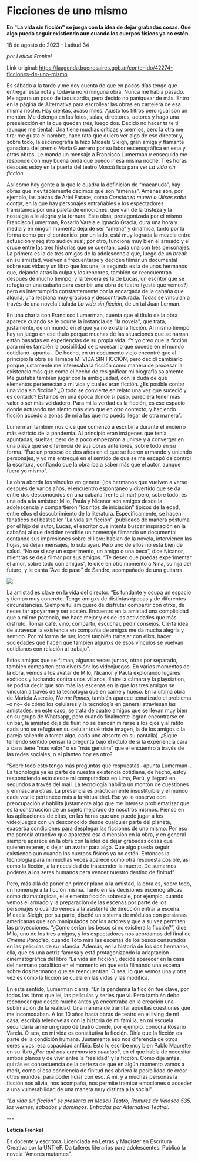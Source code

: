 # Ficciones de uno mismo

**En "La vida sin ficción" se juega con la idea de dejar grabadas cosas. Que algo pueda seguir existiendo aun cuando los cuerpos físicos ya no estén.**

18 de agosto de 2023 - Latitud 34

_por Leticia Frenkel_

Link original: https://laagenda.buenosaires.gob.ar/contenido/42274-ficciones-de-uno-mismo



Es sábado a la tarde y me doy cuenta de que en pocos días tengo que entregar esta nota y todavía no vi ninguna obra. Nunca me había pasado. Me agarra un poco de taquicardia, pero decido no paniquear de más. Entro en la página de Alternativa para escrollear las obras en cartelera de esa misma noche. Hay cientas, acaso miles. Ajusto los filtros pero igual son un montón. Me detengo en las fotos, salas, directores, actores y hago una preselección en la que quedan tres, luego dos. Decido no hacer ta te ti (aunque me tienta). Una tiene muchas críticas y premios, pero la otra me tira: me gusta el nombre, hace rato que quiero ver algo de ese director y, sobre todo, la escenografía la hizo Micaela Sleigh, gran amiga y flamante ganadora del premio María Guerrero por su labor escenográfica en esta y otras obras. Le mando un mensaje a Francisco Lumerman y enseguida me responde con muy buena onda que puedo ir esa misma noche. Tres horas después estoy en la puerta del teatro Moscú lista para ver *La vida sin ficción*.




Así como hay gente a la que le cuadra la definición de “macanuda”, hay obras que inevitablemente decimos que son “amenas”. Amenas son, por ejemplo, las piezas de Ariel Farace, como *Constanza muere o Ulises sabe contar*, en la que hay personajes entrañables y los espectadores transitamos por una paleta de emociones, que van de la tristeza y la nostalgia a la alegría y la ternura. Esta obra, protagonizada por el mismo Francisco Lumerman, Rosario Varela e Ignacio Gracia, dura una hora y media y en ningún momento deja de ser “amena” y dinámica, tanto por la forma como por el contenido: por un lado, está muy lograda la mezcla entre actuación y registro audiovisual; por otro, funciona muy bien el armado y el cruce entre las tres historias que se cuentan, cada una con tres personajes. La primera es la de tres amigos de la adolescencia que, luego de un *break* en su amistad, vuelven a frecuentarse y deciden filmar un documental sobre sus vidas y un libro que los une; la segunda es la de unos hermanos que, dejando atrás la culpa y los rencores, también se reencuentran después de mucho tiempo; y la tercera es la de Lucas, un escritor que se refugia en una cabaña para escribir una obra de teatro (¿esta que vemos?) pero es interrumpido constantemente por la encargada de la cabaña que alquila, una lesbiana muy graciosa y descontracturada. Todas se vinculan a través de una novela titulada *La vida sin ficción,* de un tal Juan Lerman.




En una charla con Francisco Lumerman, cuenta que el título de la obra aparece cuando se le ocurre la instancia de "la novela", que trata, justamente, de un mundo en el que ya no existe la ficción. Al mismo tiempo hay un juego en ese título porque muchas de las situaciones que se narran están basadas en experiencias de su propia vida. “Y yo creo que la ficción para mí es también la posibilidad de procesar lo que sucede en el mundo cotidiano –apunta–. De hecho, en un documento viejo encontré que al principio la obra se llamaba MI VIDA SIN FICCIÓN, pero decidí cambiarlo porque justamente me interesaba la ficción como manera de procesar la existencia más que como el hecho de resignificar mi biografía solamente. Me gustaba también jugar con la ambigüedad, con la duda de qué elementos pertenecían a mi vida y cuales eran ficción. ¿Es posible contar una vida sin ficción? ¿O todo se convierte en relato una vez que sucedió y es contado? Estamos en una época donde si pasó, pareciera tener más valor o ser más verdadero. Para mí la verdad es la ficción, es ese espacio donde actuando me siento más vivo que en otro contexto, y haciendo ficción accedo a zonas de mí a las que no puedo llegar de otra manera”.




Lumerman también nos dice que comenzó a escribirla durante el encierro más estricto de la pandemia. Al principio eran imágenes que tenía apuntadas, sueltas, pero de a poco empezaron a unirse y a converger en una pieza que se diferencia de sus obras anteriores, sobre todo en su forma. “Fue un proceso de dos años en el que se fueron armando y uniendo personajes, y yo me entregué en el sentido de que se me escapó de control la escritura, confiando que la obra iba a saber más que el autor, aunque fuera yo mismo”.




La obra aborda los vínculos en general (los hermanos que vuelven a verse después de varios años; el encuentro espontáneo y divertido que se da entre dos desconocidos en una cabaña frente al mar) pero, sobre todo, es una oda a la amistad: Milo, Paula y Nicanor son amigos desde la adolescencia y compartieron “los ritos de iniciación” típicos de la edad, entre ellos el descubrimiento de la literatura. Específicamente, se hacen fanáticos del bestseller “La vida sin ficción” (publicado de manera póstuma por el hijo del autor, Lucas, el escritor que intenta buscar inspiración en la cabaña) al que deciden rendirle un homenaje filmando un documental contando sus impresiones sobre el libro: hablan de la novela, intervienen las hojas, se dejan mensajes, lo subrayan. Pero uno de ellos no está bien de salud. “No sé si soy un experimento, un amigo o una beca”, dice Nicanor, mientras se deja filmar por sus amigos. “Te deseo que puedas experimentar el amor, sobre todo con amigos”, le dice en otro momento a Nina, su hija del futuro, y le canta “Ave de paso” de Sandro, acompañado de una guitarra.




![](https://cdn.feater.me/files/images/2597333/78df3b8f-35db-4a33-83e0-bb5fc275f38b.jpg)




La amistad es clave en la vida del director. “Es fundante y ocupa un espacio y tiempo muy concreto. Tengo amigxs de distintas épocas y de diferentes circunstancias. Siempre fui amiguero de disfrutar compartir con otrxs, de necesitar apoyarme y ser sostén. Encuentro en la amistad una complicidad que a mí me potencia, me hace mejor y es de las actividades que más disfruto. Tomar café, vino, compartir, escuchar, pedir consejos. Cierta idea de atravesar la existencia en compañía de amigxs me da mucha alegría y sentido. Por mi forma de ser, logré también trabajar con ellxs, hacer sociedades que hacen que también algunxs de esos vínculos se vuelvan cotidianos con relación al trabajo”.




Estos amigos que se filman, algunas veces juntos, otras por separado, también comparten otra diversión: los videojuegos. En varios momentos de la obra, vemos a los avatar de Milo, Nicanor y Paula explorando lugares exóticos y luchando contra unos villanos. Entre la cámara y la playstation, se podría decir que son más las escenas en la que los tres amigos se vinculan a través de la tecnología que en carne y hueso. En la última obra de Mariela Asensio, *No me llames,* también aparece tematizado el problema –o no– de cómo los celulares y la tecnología en general atraviesan las amistades: en este caso, se trata de cuatro amigos que se llevan muy bien en su grupo de Whatsapp, pero cuando finalmente logran encontrarse en un bar, la amistad deja de fluir: no se bancan mirarse a los ojos y al ratito cada uno se refugia en su celular (qué triste imagen, la de los amigos o la pareja saliendo a tomar algo, cada uno absorto en su pantalla). ¿Sigue teniendo sentido pensar la pregunta bajo el rótulo de si la experiencia cara a cara tiene “más valor” o es “más genuina” que el encuentro a través de las redes sociales, o el planteo hoy es otro?




“Sobre todo esto tengo más preguntas que respuestas –apunta Lumerman–. La tecnología ya es parte de nuestra existencia cotidiana, de hecho, estoy respondiendo esto desde mi computadora en Lima, Perú, y llegará en segundos a través del mail. La tecnología habilita un montón de cuestiones y enmascara otras. La presencia es prácticamente insustituible y el mundo cada vez le pertenece más a la virtualidad. Eso yo lo observo con preocupación y habilita justamente algo que me interesa problematizar que es la construcción de un sujeto mejorado de nosotros mismos. Pienso en las aplicaciones de citas, en las horas que uno puede jugar a los videojuegos con un desconocido desde cualquier parte del planeta, exacerba condiciones para desplegar las ficciones de uno mismo. Por eso me parecía atractivo que aparezca esa dimensión en la obra, y en general siempre aparece en la obra con la idea de dejar grabadas cosas que quieren retener, o dejar un avatar para algo. Que algo pueda seguir existiendo aun cuando los cuerpos físicos ya no estén. Entonces la tecnología para mí muchas veces aparece como otra respuesta posible, así como la ficción, a la necesidad de trascender la muerte. De sumarnos poderes a los seres humanos para vencer nuestro destino de finitud”.




Pero, más allá de poner en primer plano a la amistad, la obra es, sobre todo, un homenaje a la ficción misma. Tanto en las decisiones escenográficas como dramatúrgicas, el elemento ficción sobresale, por ejemplo, cuando vemos el armado y la preparación de las escenas por parte de los personajes o cuando vemos a la asistente de dirección entrar a escena. Micaela Sleigh, por su parte, diseñó un sistema de módulos con persianas americanas que son manipulados por los actores y que a su vez permiten las proyecciones. “¿Como serían los besos si no existiera la ficción?”, dice Milo, uno de los tres amigos, y los espectadores nos acordamos del final de *Cinema Paradiso*, cuando Totó mira las escenas de los besos censurados en las películas de su infancia. Además, en la historia de los dos hermanos, ella, que es una actriz famosa y está protagonizando la adaptación cinematográfica del libro “La vida sin ficción”, decide aparecer en la casa del hermano paralítico en el momento en que está filmando una escena sobre dos hermanos que se reencuentran. O sea, lo que vemos una y otra vez es cómo la ficción se cuela en las vidas y las modifica.




En este sentido, Lumerman cierra: “En la pandemia la ficción fue clave, por todos los libros que leí, las películas y series que vi. Pero también debo reconocer que desde mucho antes ya encontraba en la creación una sublimación de la realidad. Una manera de tramitar aquellas cuestiones que me incomodaban. A los 10 años hacía obras de teatro en el living de mi casa, escribía telenovelas con la historia de mi familia; en mi escuela secundaria armé un grupo de teatro donde, por ejemplo, conocí a Rosario Varela. O sea, en mi vida es constitutiva la ficción. Diría que la ficción es parte de la condición humana. Justamente eso nos diferencia de otros seres vivos, esa capacidad anfibia. Esto lo escribe muy bien Pablo Maurette en su libro *¿Por qué nos creemos los cuentos?*, en el que habla de necesitar ambos planos y de vivir entre la "realidad" y la ficción. Como dije antes, quizás es consecuencia de la certeza de que en algún momento vamos a morir, como si esa conciencia de finitud nos abriera la posibilidad de crear otros mundos, para poder lidiar con eso. A mí, y a muchas personas la ficción nos alivia, nos acompaña, nos permite tramitar emociones o acceder a una vulnerabilidad de una manera muy distinta a la social”.




*"La vida sin ficción" se presenta en Moscú Teatro, Ramirez de Velasco 535, los viernes, sábados y domingos. Entradas por Alternativa Teatral.*




*---*




**Leticia Frenkel**




Es docente y escritora. Licenciada en Letras y Magíster en Escritura Creativa por la UNTreF. Da talleres literarios para adolescentes. Publicó la novela “Amores mutantes”.



